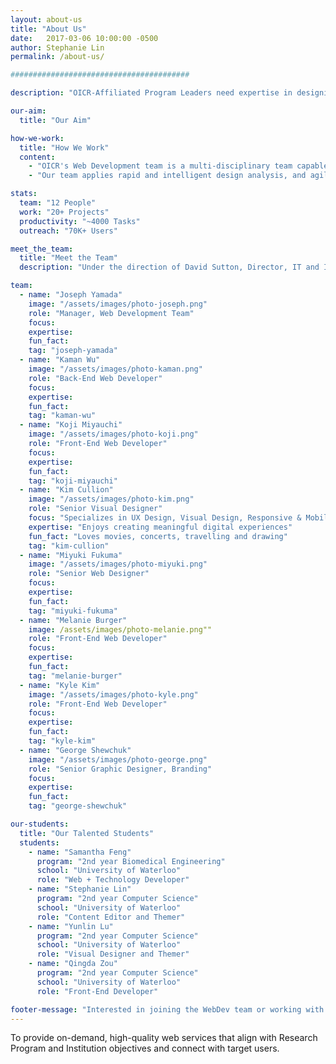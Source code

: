 ```yaml
---
layout: about-us
title: "About Us"
date:   2017-03-06 10:00:00 -0500
author: Stephanie Lin
permalink: /about-us/

########################################

description: "OICR-Affiliated Program Leaders need expertise in designing and developing websites that enable OICR's research to be recognized globally and meet the strategic objectives of the Research Program and the Research Institutions."

our-aim:
  title: "Our Aim"

how-we-work:
  title: "How We Work"
  content:
    - "OICR's Web Development team is a multi-disciplinary team capable of designing and building website and web applications for researchers and their projects. The 12 member team is composed of creative and technical members, working on 20+ projects servicing both OICR's research and corporate programs. Through its website products, OICR presents leading-edge cancer research online and to engage a global community of researchers for collaboration."
    - "Our team applies rapid and intelligent design analysis, and agile project implementation thereby enabling programs to focus on the high-value benefits for their users.  And this team has software engineering experience with products that meet enterprise risk (strategic, operational/internal, regulatory compliance, financial) for both big and small projects."

stats:
  team: "12 People"
  work: "20+ Projects"
  productivity: "~4000 Tasks"
  outreach: "70K+ Users"

meet_the_team:
  title: "Meet the Team"
  description: "Under the direction of David Sutton, Director, IT and Information Security Officer, the WebDev team includes FTEs, contractors and students who continue to innovate, stay creative and develop with a platform of technologies that scale to enable high performance."

team:
  - name: "Joseph Yamada"
    image: "/assets/images/photo-joseph.png"
    role: "Manager, Web Development Team"
    focus:
    expertise:
    fun_fact:
    tag: "joseph-yamada"
  - name: "Kaman Wu"
    image: "/assets/images/photo-kaman.png"
    role: "Back-End Web Developer"
    focus:
    expertise:
    fun_fact:
    tag: "kaman-wu"
  - name: "Koji Miyauchi"
    image: "/assets/images/photo-koji.png"
    role: "Front-End Web Developer"
    focus:
    expertise:
    fun_fact:
    tag: "koji-miyauchi"
  - name: "Kim Cullion"
    image: "/assets/images/photo-kim.png"
    role: "Senior Visual Designer"
    focus: "Specializes in UX Design, Visual Design, Responsive & Mobile Design"
    expertise: "Enjoys creating meaningful digital experiences"
    fun_fact: "Loves movies, concerts, travelling and drawing"
    tag: "kim-cullion"
  - name: "Miyuki Fukuma"
    image: "/assets/images/photo-miyuki.png"
    role: "Senior Web Designer"
    focus:
    expertise:
    fun_fact:
    tag: "miyuki-fukuma"
  - name: "Melanie Burger"
    image: /assets/images/photo-melanie.png""
    role: "Front-End Web Developer"
    focus:
    expertise:
    fun_fact:
    tag: "melanie-burger"
  - name: "Kyle Kim"
    image: "/assets/images/photo-kyle.png"
    role: "Front-End Web Developer"
    focus:
    expertise:
    fun_fact:
    tag: "kyle-kim"
  - name: "George Shewchuk"
    image: "/assets/images/photo-george.png"
    role: "Senior Graphic Designer, Branding"
    focus:
    expertise:
    fun_fact:
    tag: "george-shewchuk"

our-students:
  title: "Our Talented Students"
  students:
    - name: "Samantha Feng"
      program: "2nd year Biomedical Engineering"
      school: "University of Waterloo"
      role: "Web + Technology Developer"
    - name: "Stephanie Lin"
      program: "2nd year Computer Science"
      school: "University of Waterloo"
      role: "Content Editor and Themer"
    - name: "Yunlin Lu"
      program: "2nd year Computer Science"
      school: "University of Waterloo"
      role: "Visual Designer and Themer"
    - name: "Qingda Zou"
      program: "2nd year Computer Science"
      school: "University of Waterloo"
      role: "Front-End Developer"

footer-message: "Interested in joining the WebDev team or working with us? "
---
```


To provide on-demand, high-quality web services that <span class="align">align</span> with Research Program and Institution objectives and <span class="connect">connect</span> with target users.
